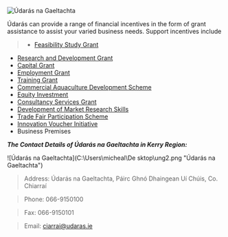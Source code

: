 ![Údarás na Gaeltachta ](C:\Users\micheal\Desktop\ung.png> "Údarás na Gaeltachta ")

Údarás can provide a range of financial incentives in the form of grant assistance to assist your varied business needs. Support incentives include

>*   [Feasibility Study Grant](http://www.udaras.ie/en/forbairt-fiontraiochta/cunamh-airgid/deontas-staidear-feidearthachta)
*   [Research and Development Grant](http://www.udaras.ie/en/forbairt-fiontraiochta/cunamh-airgid/deontas-taighde-agus-forbartha)
*   [Capital Grant](http://www.udaras.ie/en/forbairt-fiontraiochta/cunamh-airgid/deontas-caipitil)
*   [Employment Grant](http://www.udaras.ie/en/forbairt-fiontraiochta/cunamh-airgid/deontas-fostaiochta)
*   [Training Grant](http://www.udaras.ie/en/forbairt-fiontraiochta/cunamh-airgid/deontas-oiliuna)
*   [Commercial Aquaculture Development Scheme](http://www.udaras.ie/en/forbairt-fiontraiochta/cunamh-airgid/sceim-fhorbartha-uisceshaothraithe-thrachtala)
*   [Equity Investment](http://www.udaras.ie/en/forbairt-fiontraiochta/cunamh-airgid/infheistiu-scaireanna)
*   [Consultancy Services Grant](http://www.udaras.ie/en/forbairt-fiontraiochta/cunamh-airgid/deontas-do-sheirbhisi-comhairleoireachta)
*   [Development of Market Research Skills](http://www.udaras.ie/en/forbairt-fiontraiochta/cunamh-airgid/deontas-dforbairt-scileanna-margaiochta)
*   [Trade Fair Participation Scheme](http://www.udaras.ie/en/forbairt-fiontraiochta/cunamh-airgid/deontas-don-rannphairtiocht-in-aontai-tradala)
*   [Innovation Voucher Initiative](http://www.udaras.ie/en/forbairt-fiontraiochta/cunamh-airgid/dearbhain-nualaiochta)
*   Business Premises

**_The Contact Details of Údarás na Gaeltachta in Kerry Region:_**

![Údarás na Gaeltachta](C:\Users\micheal\De
sktop\ung2.png "Údarás na Gaeltachta")
>Address: Údarás na Gaeltachta, Páirc Ghnó Dhaingean Uí Chúis, Co. Chiarraí

>Phone: 066-9150100

>Fax: 066-9150101

>Email: ciarrai@udaras.ie